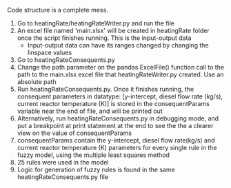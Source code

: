 Code structure is a complete mess. 
1. Go to heatingRate/heatingRateWriter.py and run the file
2. An excel file named 'main.xlsx' will be created in heatingRate folder once the script finishes running. This is the input-output data
    - Input-output data can have its ranges changed by changing the linspace values
3. Go to heatingRateConsequents.py
4. Change the path parameter on the pandas.ExcelFile() function call to the path to the main.xlsx excel file that heatingRateWriter.py created. Use an absolute path
5. Run heatingRateConsequents.py. Once it finishes running, the consequent parameters in datatype: [y-intercept, diesel flow rate (kg/s), current reactor temperature (K)] is stored in the consequentParams variable near the end of file, and will be printed out
6. Alternatively, run heatingRateConsequents.py in debugging mode, and put a breakpoint at print statement at the end to see the the a clearer view on the value of consequentParams
7. consequentParams contain the y-intercept, diesel flow rate(kg/s) and current reactor temperature (K) parameters for every single rule in the fuzzy model, using the multiple least squares method
8. 25 rules were used in the model
9. Logic for generation of fuzzy rules is found in the same heatingRateConsequents.py file